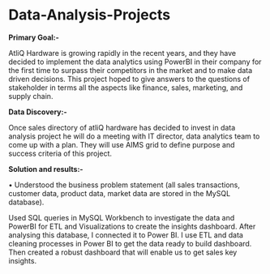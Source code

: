 # Data-Analysis-Projects

**Primary Goal:-**

AtliQ Hardware is growing rapidly in the recent years, and they have decided to implement the data analytics using PowerBI in their company for the first time to surpass their competitors in the market and to make data driven decisions. This project hoped to give answers to the questions of stakeholder in terms all the aspects like finance, sales, marketing, and supply chain.

**Data Discovery:-**

Once sales directory of atliQ hardware has decided to invest in data analysis project he will do a meeting with IT director, data analytics team to come up with a plan. They will use AIMS grid to define purpose and success criteria of this project.

**Solution and results:-**

•	Understood the business problem statement (all sales transactions, customer data, product data, market data are stored in the MySQL database).

Used SQL queries in MySQL Workbench to investigate the data and PowerBI for ETL and Visualizations to create the insights dashboard. After analysing this database, I connected it to Power BI. I use ETL and data cleaning processes in Power BI to get the data ready to build dashboard. Then created a robust dashboard that will enable us to get sales key insights.
